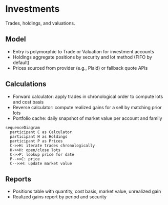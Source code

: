# Investments

Trades, holdings, and valuations.

## Model

- Entry is polymorphic to Trade or Valuation for investment accounts
- Holdings aggregate positions by security and lot method (FIFO by default)
- Prices sourced from provider (e.g., Plaid) or fallback quote APIs

## Calculations

- Forward calculator: apply trades in chronological order to compute lots and cost basis
- Reverse calculator: compute realized gains for a sell by matching prior lots
- Portfolio cache: daily snapshot of market value per account and family

```mermaid
sequenceDiagram
  participant C as Calculator
  participant H as Holdings
  participant P as Prices
  C->>H: iterate trades chronologically
  H->>H: open/close lots
  C->>P: lookup price for date
  P-->>C: price
  C-->>H: update market value
```

## Reports

- Positions table with quantity, cost basis, market value, unrealized gain
- Realized gains report by period and security
